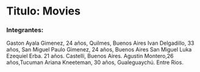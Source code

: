 # Titulo: Movies

### Integrantes:
Gaston Ayala Gimenez, 24 años, Quilmes, Buenos Aires
Ivan Delgadillo, 33 años, San Miguel
Paulo Gimenez, 24 años, Buenos Aires San Miguel 
Luka Ezequiel Erba. 21 años. Castelli, Buenos Aires.
Agustin Montero,26 años,Tucuman
Ariana Kneeteman, 30 años, Gualeguaychú. Entre Rios.
